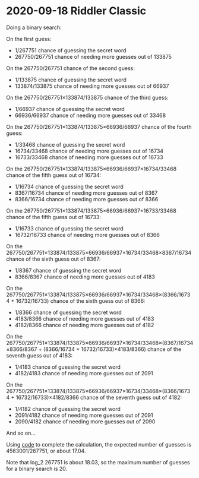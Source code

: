 2020-09-18 Riddler Classic
==========================
Doing a binary search:

On the first guess:
* 1/267751 chance of guessing the secret word
* 267750/267751 chance of needing more guesses out of 133875

On the 267750/267751 chance of the second guess:
* 1/133875 chance of guessing the secret word
* 133874/133875 chance of needing more guesses out of 66937

On the 267750/267751×133874/133875 chance of the third guess:
* 1/66937 chance of guessing the secret word
* 66936/66937 chance of needing more guesses out of 33468

On the 267750/267751×133874/133875×66936/66937 chance of the fourth guess:
* 1/33468 chance of guessing the secret word
* 16734/33468 chance of needing more guesses out of 16734
* 16733/33468 chance of needing more guesses out of 16733

On the 267750/267751×133874/133875×66936/66937×16734/33468 chance of the fifth guess out of 16734:
* 1/16734 chance of guessing the secret word
* 8367/16734 chance of needing more guesses out of 8367
* 8366/16734 chance of needing more guesses out of 8366

On the 267750/267751×133874/133875×66936/66937×16733/33468 chance of the fifth guess out of 16733:
* 1/16733 chance of guessing the secret word
* 16732/16733 chance of needing more guesses out of 8366

On the 267750/267751×133874/133875×66936/66937×16734/33468×8367/16734 chance of the sixth guess out of 8367:
* 1/8367 chance of guessing the secret word
* 8366/8367 chance of needing more guesses out of 4183

On the 267750/267751×133874/133875×66936/66937×16734/33468×(8366/16734 + 16732/16733) chance of the sixth guess out of 8366:
* 1/8366 chance of guessing the secret word
* 4183/8366 chance of needing more guesses out of 4183
* 4182/8366 chance of needing more guesses out of 4182

On the 267750/267751×133874/133875×66936/66937×16734/33468×(8367/16734×8366/8367 + (8366/16734 + 16732/16733)×4183/8366) chance of the seventh guess out of 4183:
* 1/4183 chance of guessing the secret word
* 4182/4183 chance of needing more guesses out of 2091

On the 267750/267751×133874/133875×66936/66937×16734/33468×(8366/16734 + 16732/16733)×4182/8366 chance of the seventh guess out of 4182:
* 1/4182 chance of guessing the secret word
* 2091/4182 chance of needing more guesses out of 2091
* 2090/4182 chance of needing more guesses out of 2090

And so on...

Using [code](20200918c.hs) to complete the calculation, the expected number
of guesses is 4563001/267751, or about 17.04.

Note that log_2 267751 is about 18.03, so the maximum number of guesses for
a binary search is 20.
